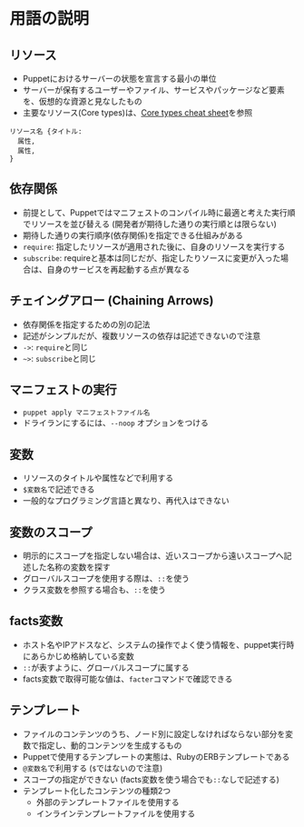 # 用語の説明

## リソース
* Puppetにおけるサーバーの状態を宣言する最小の単位
* サーバーが保有するユーザーやファイル、サービスやパッケージなど要素を、仮想的な資源と見なしたもの
* 主要なリソース(Core types)は、[Core types cheat sheet](https://docs.puppet.com/puppet/latest/cheatsheet_core_types.html)を参照

```puppet
リソース名 {タイトル:
  属性,
  属性,
}
```

## 依存関係
* 前提として、Puppetではマニフェストのコンパイル時に最適と考えた実行順でリソースを並び替える (開発者が期待した通りの実行順とは限らない)
* 期待した通りの実行順序(依存関係)を指定できる仕組みがある
* `require`: 指定したリソースが適用された後に、自身のリソースを実行する
* `subscribe`: requireと基本は同じだが、指定したりソースに変更が入った場合は、自身のサービスを再起動する点が異なる

## チェイングアロー (Chaining Arrows)
* 依存関係を指定するための別の記法
* 記述がシンプルだが、複数リソースの依存は記述できないので注意
* `->`: `require`と同じ
* `~>`: `subscribe`と同じ

## マニフェストの実行
* `puppet apply マニフェストファイル名` 
* ドライランにするには、`--noop` オプションをつける

## 変数
* リソースのタイトルや属性などで利用する
* `$変数名`で記述できる
* 一般的なプログラミング言語と異なり、再代入はできない

## 変数のスコープ
* 明示的にスコープを指定しない場合は、近いスコープから遠いスコープへ記述した名称の変数を探す
* グローバルスコープを使用する際は、`::`を使う
* クラス変数を参照する場合も、`::`を使う

## facts変数
* ホスト名やIPアドスなど、システムの操作でよく使う情報を、puppet実行時にあらかじめ格納している変数
* `::`が表すように、グローバルスコープに属する
* facts変数で取得可能な値は、`facter`コマンドで確認できる

## テンプレート
* ファイルのコンテンツのうち、ノード別に設定しなければならない部分を変数で指定し、動的コンテンツを生成するもの
* Puppetで使用するテンプレートの実態は、RubyのERBテンプレートである
* `@変数名`で利用する (`$`ではないので注意)
* スコープの指定ができない (facts変数を使う場合でも`::`なしで記述する)
* テンプレート化したコンテンツの種類2つ
  * 外部のテンプレートファイルを使用する
  * インラインテンプレートファイルを使用する



